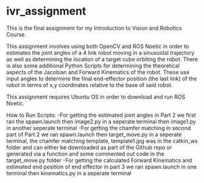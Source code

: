 # ivr_assignment
This is the final assignment for my Introduction to Vision and Robotics Course. 

This assignment involves using both OpenCV and ROS Noetic in order to estimates the joint angles of a 4 link robot moving in a sinusoidal trajectory as well as determining the location of a target cube orbiting the robot. There is also some additional Python Scripts for determining the theoretical aspects of the Jacobian and Forward Kinematics of the robot. These use input angles to determine the final end-effector position (the last link) of the robot in terms of x,y coordinates relative to the base of said robot. 

This assignment requires Ubuntu OS in order to download and run ROS Noetic. 

How to Run Scripts: 
   -For getting the estimated joint angles in Part 2 we first ran the spawn.launch then image2.py in a seperate terminal then image1.py in another seperate terminal 
   -For getting the chamfer matching in second part of Part 2 we ran spawn.launch then target_move.py in a seperate terminal, the chamfer matching template,     template1.jpg was in the catkin_ws folder and can either be downloaded as part of the Github repo or generated via a function and some commented out code in the target_move.py folder 
   -For getting the calculated Forward Kinematics and estimated end position of end effector in part 3 we ran spawn.launch in one terminal then kinematics.py in a seperate terminal 
